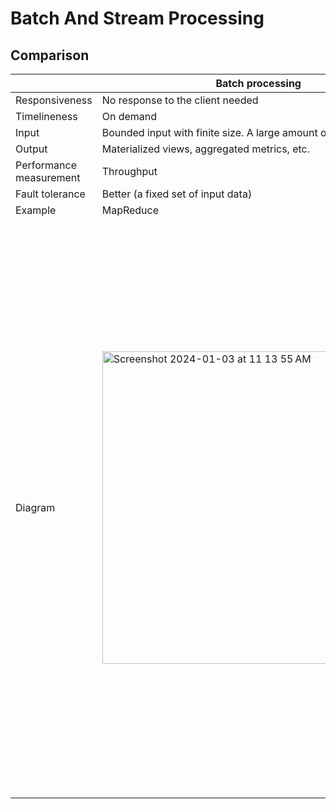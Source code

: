 # Batch And Stream Processing

## Comparison
| | Batch processing | Stream processing |
|----|----|----|
| Responsiveness | No response to the client needed | No response to the client needed |
| Timelineness | On demand | Real-time |
| Input | Bounded input with finite size. A large amount of data | Input has no boundary (infinite streams) |
| Output | Materialized views, aggregated metrics, etc. | Materialized views, aggregated metrics, etc. |
| Performance measurement | Throughput | Throughput, latency |
| Fault tolerance | Better (a fixed set of input data) | More challenging (the input data keeps flowing in) |
| Example | MapReduce | Flink |
| Diagram | <img width="500" alt="Screenshot 2024-01-03 at 11 13 55 AM" src="https://github.com/wuyichen24/system-design-knowledge/assets/8989447/07616a59-26a7-40ea-b42f-53f0d7dfc9cc"> | <img width="920" alt="Screenshot 2024-01-03 at 11 14 05 AM" src="https://github.com/wuyichen24/system-design-knowledge/assets/8989447/e4cd5c4a-1854-4584-bfab-803b6f19b50d"> |


